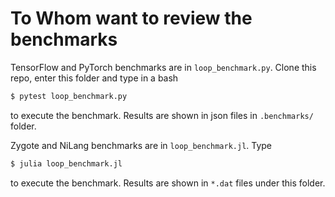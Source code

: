 # To Whom want to review the benchmarks

TensorFlow and PyTorch benchmarks are in `loop_benchmark.py`.
Clone this repo, enter this folder and type in a bash
```bash
$ pytest loop_benchmark.py
```
to execute the benchmark. Results are shown in json files in `.benchmarks/` folder.

Zygote and NiLang benchmarks are in `loop_benchmark.jl`.
Type 
```bash
$ julia loop_benchmark.jl
```
to execute the benchmark. Results are shown in `*.dat` files under this folder.
